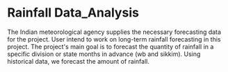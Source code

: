 # Rainfall Data_Analysis
The Indian meteorological agency supplies the necessary forecasting data for the project. User intend to work on long-term rainfall forecasting in this project. The project's main goal is to forecast the quantity of rainfall in a specific division or state months in advance (wb and sikkim). Using historical data, we forecast the amount of rainfall.
